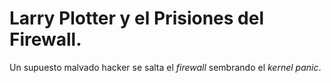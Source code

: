 # Larry Plotter y el Prisiones del Firewall.

Un supuesto malvado hacker se salta el *firewall* sembrando el *kernel panic*.
